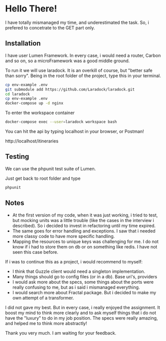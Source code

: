 # Hello There!

I have totally mismanaged my time, and underestimated the task. So, i prefered to concetrate to the GET part only.

## Installation

I have user Lumen Framework. In every case, i would need a router, Carbon and so on, so a microFramework was a good middle ground.

To run it we will use laradock. It is an overkill of course, but "better safe than sorry". 
Being in the root folder of the project, type this in your terminal. 



```bash
cp env-example .env
git submodule add https://github.com/Laradock/laradock.git
cd laradock
cp env-example .env
docker-compose up -d nginx
```

To enter the workspace container 
```bash
docker-compose exec --user=laradock workspace bash
```


You can hit the api by typing localhost in your browser, or Postman!

http://localhost/itineraries


## Testing

We can use the phpunit test suite of Lumen. 

Just get back to root folder and type

```bash
phpunit
```





## Notes

- At the first version of my code, when it was just working, i tried to test, but mocking units was a little trouble (like the cases in the interview i described). So i decided to invest in refactoring until my time expired. 
- The same goes for error handling and exceptions. I saw that i needed more classy code to have more specific handling.
- Mapping the resources to unique keys was challenging for me. I do not know if i had to store them on db or on something like redis. I have not seen this case before. 

If i was to continue this as a project, i would recommend to myself:

- I think that Guzzle client would need a singleton implementation. 
- Many things should go to config files (or in a db). Base uri's, providers
- I would ask more about the specs, some things about the ports were really confusing to me, but as i said i mismanaged everything. 
 - I would search more about Fractal package. But i decided to make my own attempt of a transformer. 


I did not gave my best. But in every case, i really enjoyed the assignment. It boost my mind to think more clearly and to ask myself things that i do not have the "luxury" to do in my job position. The specs were really amazing, and helped me to think more abstractly!

Thank you very much. 
I am waiting for your feedback. 
